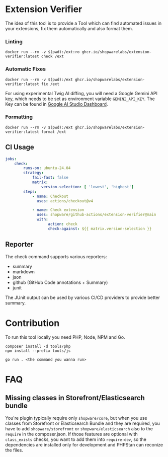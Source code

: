 # Extension Verifier

The idea of this tool is to provide a Tool which can find automated issues in your extensions, fix them automatically and also format them.

### Linting

```shell
docker run --rm -v $(pwd):/ext:ro ghcr.io/shopwarelabs/extension-verifier:latest check /ext
```

### Automatic Fixes

```shell
docker run --rm -v $(pwd):/ext ghcr.io/shopwarelabs/extension-verifier:latest fix /ext
```

For using experimental Twig AI diffing, you will need a Google Gemini API key, which needs to be set as environment variable `GEMINI_API_KEY`. The Key can be found in [Google AI Studio Dashboard](https://aistudio.google.com/).

### Formatting

```shell
docker run --rm -v $(pwd):/ext ghcr.io/shopwarelabs/extension-verifier:latest format /ext
```

## CI Usage

```yaml
jobs:
    check:
        runs-on: ubuntu-24.04
        strategy:
            fail-fast: false
            matrix:
                version-selection: [ 'lowest', 'highest']
        steps:
            - name: Checkout
              uses: actions/checkout@v4

            - name: Check extension
              uses: shopware/github-actions/extension-verifier@main
              with:
                   action: check
                   check-against: ${{ matrix.version-selection }}
```

## Reporter

The check command supports various reporters:

- summary
- markdown
- json
- github (GitHub Code annotations + Summary)
- junit

The JUnit output can be used by various CI/CD providers to provide better summary.

# Contribution

To run this tool locally you need PHP, Node, NPM and Go.

```shell
composer install -d tools/php
npm install --prefix tools/js

go run . <the command you wanna run>
```

# FAQ

## Missing classes in Storefront/Elasticsearch bundle

You're plugin typically require only `shopware/core`, but when you use classes from Storefront or Elasticsearch Bundle and they are required, you have to add `shopware/storefront` or `shopware/elasticsearch` also to the `require` in the composer.json. If those features are optional with `class_exists` checks, you want to add them into `require-dev`, so the dependencies are installed only for development and PHPStan can reconize the files.
